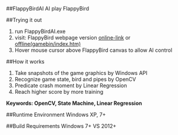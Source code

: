 ##FlappyBirdAI
AI play FlappyBird
 
##Trying it out
1. run FlappyBirdAI.exe
2. visit: FlappyBird webpage version [online-link](http://ben7th.github.io/flappy-html5-bird/) or [offline(gamebin/index.htm)](gamebin/index.htm)
3. Hover mouse cursor above FlappyBird canvas to allow AI control
 
##How it works
1. Take snapshots of the game graphics by Windows API
2. Recognize game state, bird and pipes by OpenCV
3. Predicate crash moment by Linear Regression
4. Reach higher score by more training

**Keywords: OpenCV, State Machine, Linear Regression**

##Runtime Environment
Windows XP, 7+
 
##Build Requirements
Windows 7+
VS 2012+
